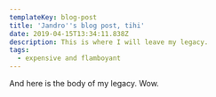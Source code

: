 ```yaml
---
templateKey: blog-post
title: 'Jandro''s blog post, tihi'
date: 2019-04-15T13:34:11.838Z
description: This is where I will leave my legacy.
tags:
  - expensive and flamboyant
---
```

And here is the body of my legacy. Wow.
